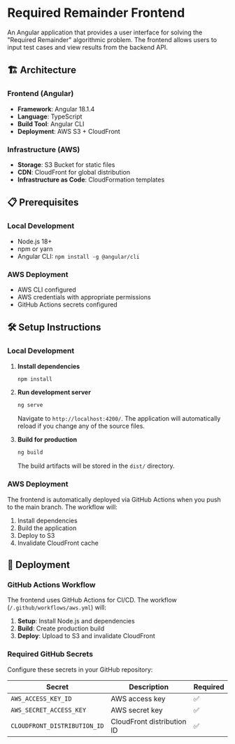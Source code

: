 # Required Remainder Frontend

An Angular application that provides a user interface for solving the "Required Remainder" algorithmic problem. The frontend allows users to input test cases and view results from the backend API.


## 🏗️ Architecture

### Frontend (Angular)
- **Framework**: Angular 18.1.4
- **Language**: TypeScript
- **Build Tool**: Angular CLI
- **Deployment**: AWS S3 + CloudFront

### Infrastructure (AWS)
- **Storage**: S3 Bucket for static files
- **CDN**: CloudFront for global distribution
- **Infrastructure as Code**: CloudFormation templates

## 📋 Prerequisites

### Local Development
- Node.js 18+ 
- npm or yarn
- Angular CLI: `npm install -g @angular/cli`

### AWS Deployment
- AWS CLI configured
- AWS credentials with appropriate permissions
- GitHub Actions secrets configured

## 🛠️ Setup Instructions

### Local Development

1. **Install dependencies**
   ```bash
   npm install
   ```

2. **Run development server**
   ```bash
   ng serve
   ```

   Navigate to `http://localhost:4200/`. The application will automatically reload if you change any of the source files.

3. **Build for production**
   ```bash
   ng build
   ```

   The build artifacts will be stored in the `dist/` directory.

### AWS Deployment

The frontend is automatically deployed via GitHub Actions when you push to the main branch. The workflow will:

1. Install dependencies
2. Build the application
3. Deploy to S3
4. Invalidate CloudFront cache




## 🚀 Deployment

### GitHub Actions Workflow

The frontend uses GitHub Actions for CI/CD. The workflow (`/.github/workflows/aws.yml`) will:

1. **Setup**: Install Node.js and dependencies
2. **Build**: Create production build
3. **Deploy**: Upload to S3 and invalidate CloudFront

### Required GitHub Secrets

Configure these secrets in your GitHub repository:

| Secret | Description | Required |
|--------|-------------|----------|
| `AWS_ACCESS_KEY_ID` | AWS access key | ✅ |
| `AWS_SECRET_ACCESS_KEY` | AWS secret key | ✅ |
| `CLOUDFRONT_DISTRIBUTION_ID` | CloudFront distribution ID | ✅ |
